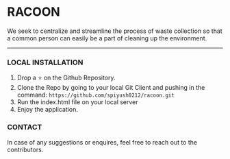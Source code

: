 # RACOON

We seek to centralize and streamline the process of waste collection so that a common person can easily be a part of cleaning up the environment.
<hr>

### LOCAL INSTALLATION

1. Drop a ⭐ on the Github Repository.
2. Clone the Repo by going to your local Git Client and pushing in the command:
`https://github.com/spiyush0212/racoon.git`
3. Run the index.html file on your local server
4. Enjoy the application.

### CONTACT

In case of any suggestions or enquires, feel free to reach out to the contributors.
